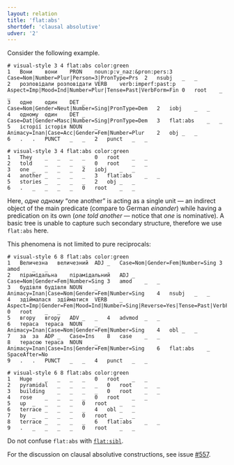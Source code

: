 ```yaml
---
layout: relation
title: 'flat:abs'
shortdef: 'clausal absolutive'
udver: '2'
---
```


Consider the following example.
~~~ conllu
# visual-style 3 4 flat:abs color:green
1	Вони	вони	PRON	noun:p:v_naz:&pron:pers:3	Case=Nom|Number=Plur|Person=3|PronType=Prs	2	nsubj	_	_
2	розповідали	розповідати	VERB	verb:imperf:past:p	Aspect=Imp|Mood=Ind|Number=Plur|Tense=Past|VerbForm=Fin	0	root	_	_
3	одне	один	DET	_	Case=Nom|Gender=Neut|Number=Sing|PronType=Dem	2	iobj	_	_
4	одному	один	DET	_	Case=Dat|Gender=Masc|Number=Sing|PronType=Dem	3	flat:abs	_	_
5	історії	історія	NOUN	_	Animacy=Inan|Case=Acc|Gender=Fem|Number=Plur	2	obj	_	_
6	.	.	PUNCT	_	_	2	punct	_	_

# visual-style 3 4 flat:abs color:green
1	They	_	_	_	_	0	root	_	_
2	told	_	_	_	_	0	root	_	_
3	one	_	_	_	_	2	iobj	_	_
4	another	_	_	_	_	3	flat:abs	_	_
5	stories	_	_	_	_	2	obj	_	_
6	.	_	_	_	_	0	root	_	_

~~~
Here, _одне одному_ “one another” is acting as a single unit — an indirect object of the main predicate (compare to German _einander_) while having a predication on its own (_one told another_ — notice that _one_ is nominative). A basic tree is unable to capture such secondary structure, therefore we use `flat:abs` here.

This phenomena is not limited to pure reciprocals:
~~~ conllu
# visual-style 6 8 flat:abs color:green
1	Величезна	величезний	ADJ	_	Case=Nom|Gender=Fem|Number=Sing	3	amod	_	_
2	пірамідальна	пірамідальний	ADJ	_	Case=Nom|Gender=Fem|Number=Sing	3	amod	_	_
3	будівля	будівля	NOUN	_	Animacy=Inan|Case=Nom|Gender=Fem|Number=Sing	4	nsubj	_	_
4	здіймалася	здійматися	VERB	_	Aspect=Imp|Gender=Fem|Mood=Ind|Number=Sing|Reverse=Yes|Tense=Past|VerbForm=Fin	0	root	_	_
5	вгору	вгору	ADV	_	_	4	advmod	_	_
6	тераса	тераса	NOUN	_	Animacy=Inan|Case=Nom|Gender=Fem|Number=Sing	4	obl	_	_
7	за	за	ADP	_	Case=Ins	8	case	_	_
8	терасою	тераса	NOUN	_	Animacy=Inan|Case=Ins|Gender=Fem|Number=Sing	6	flat:abs	_	SpaceAfter=No
9	.	.	PUNCT	_	_	4	punct	_	_

# visual-style 6 8 flat:abs color:green
1	Huge	_	_	_	_	0	root	_	_
2	pyramidal	_	_	_	_	0	root	_	_
3	building	_	_	_	_	0	root	_	_
4	rose	_	_	_	_	0	root	_	_
5	up	_	_	_	_	0	root	_	_
6	terrace	_	_	_	_	4	obl	_	_
7	by	_	_	_	_	0	root	_	_
8	terrace	_	_	_	_	6	flat:abs	_	_
9	.	_	_	_	_	0	root	_	_

~~~


<!-- Theoretically, this is a subset of [`flat:sibl`](flat-sibl.html). -->

Do not confuse `flat:abs` with [`flat:sibl`](flat-sibl.html).

For the discussion on clausal absolutive constructions, see issue [#557](https://github.com/UniversalDependencies/docs/issues/557).
